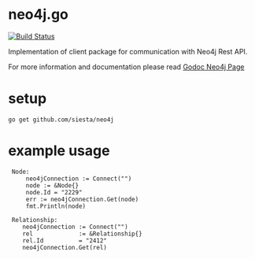 neo4j.go
========

[![Build Status](https://travis-ci.org/cihangir/neo4j.png)](https://travis-ci.org/siesta/neo4j)

Implementation of client package for communication with Neo4j Rest API.

For more information and documentation please read [Godoc Neo4j Page](http://godoc.org/github.com/siesta/neo4j)


# setup

```
go get github.com/siesta/neo4j
```


# example usage


```
 Node:
     neo4jConnection := Connect("")
     node := &Node{}
     node.Id = "2229"
     err := neo4jConnection.Get(node)
     fmt.Println(node)

 Relationship:
    neo4jConnection := Connect("")
    rel             := &Relationship{}
    rel.Id          = "2412"
    neo4jConnection.Get(rel)

```
